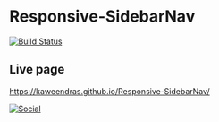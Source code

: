 # Responsive-SidebarNav
[![Build Status](https://img.shields.io/badge/Source%20Editor-Visual%20Code-blue.svg)](https://code.visualstudio.com/)

## Live page
https://kaweendras.github.io/Responsive-SidebarNav/

[![Social](https://img.shields.io/twitter/follow/Dear__spider?style=social)](https://twitter.com/intent/follow?screen_name=Dear__spider)
